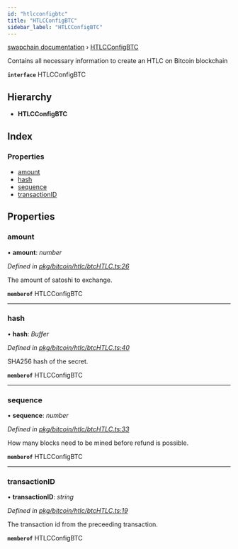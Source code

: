 ```yaml
---
id: "htlcconfigbtc"
title: "HTLCConfigBTC"
sidebar_label: "HTLCConfigBTC"
---
```


[swapchain documentation](../globals.md) › [HTLCConfigBTC](htlcconfigbtc.md)

Contains all necessary information to create an HTLC on Bitcoin blockchain

**`interface`** HTLCConfigBTC

## Hierarchy

* **HTLCConfigBTC**

## Index

### Properties

* [amount](htlcconfigbtc.md#amount)
* [hash](htlcconfigbtc.md#hash)
* [sequence](htlcconfigbtc.md#sequence)
* [transactionID](htlcconfigbtc.md#transactionid)

## Properties

###  amount

• **amount**: *number*

*Defined in [pkg/bitcoin/htlc/btcHTLC.ts:26](https://github.com/chronark/swapchain/blob/11f7027/src/pkg/bitcoin/htlc/btcHTLC.ts#L26)*

The amount of satoshi to exchange.

**`memberof`** HTLCConfigBTC

___

###  hash

• **hash**: *Buffer*

*Defined in [pkg/bitcoin/htlc/btcHTLC.ts:40](https://github.com/chronark/swapchain/blob/11f7027/src/pkg/bitcoin/htlc/btcHTLC.ts#L40)*

SHA256 hash of the secret.

**`memberof`** HTLCConfigBTC

___

###  sequence

• **sequence**: *number*

*Defined in [pkg/bitcoin/htlc/btcHTLC.ts:33](https://github.com/chronark/swapchain/blob/11f7027/src/pkg/bitcoin/htlc/btcHTLC.ts#L33)*

How many blocks need to be mined before refund is possible.

**`memberof`** HTLCConfigBTC

___

###  transactionID

• **transactionID**: *string*

*Defined in [pkg/bitcoin/htlc/btcHTLC.ts:19](https://github.com/chronark/swapchain/blob/11f7027/src/pkg/bitcoin/htlc/btcHTLC.ts#L19)*

The transaction id from the preceeding transaction.

**`memberof`** HTLCConfigBTC
